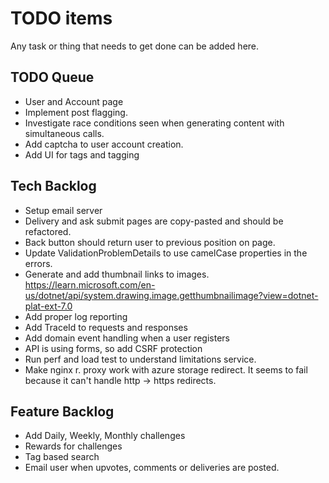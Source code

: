 # TODO items

Any task or thing that needs to get done can be added here.

## TODO Queue
* User and Account page
* Implement post flagging.
* Investigate race conditions seen when generating content with simultaneous calls.
* Add captcha to user account creation.
* Add UI for tags and tagging

## Tech Backlog

* Setup email server
* Delivery and ask submit pages are copy-pasted and should be refactored.
* Back button should return user to previous position on page.
* Update ValidationProblemDetails to use camelCase properties in the errors.
* Generate and add thumbnail links to images. https://learn.microsoft.com/en-us/dotnet/api/system.drawing.image.getthumbnailimage?view=dotnet-plat-ext-7.0
* Add proper log reporting
* Add TraceId to requests and responses
* Add domain event handling when a user registers
* API is using forms, so add CSRF protection
* Run perf and load test to understand limitations service.
* Make nginx r. proxy work with azure storage redirect. It seems to fail because it can't handle http -> https redirects.

## Feature Backlog

* Add Daily, Weekly, Monthly challenges
* Rewards for challenges
* Tag based search
* Email user when upvotes, comments or deliveries are posted.
